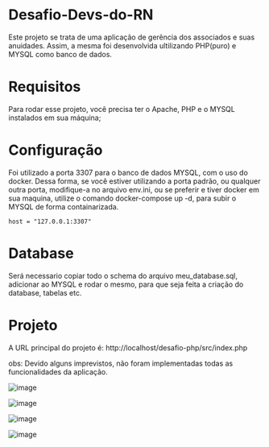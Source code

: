 # Desafio-Devs-do-RN

Este projeto se trata de uma aplicação de gerência dos associados e suas anuidades. Assim, a mesma foi desenvolvida ultilizando PHP(puro) e MYSQL como banco de dados.

# Requisitos 

Para rodar esse projeto, você precisa ter o Apache, PHP e o MYSQL instalados em sua máquina;

# Configuração 

Foi utilizado a porta 3307 para o banco de dados MYSQL, com o uso do docker. Dessa forma, se você estiver utilizando a porta padrão, ou qualquer outra porta, modifique-a no arquivo env.ini, ou se preferir e tiver docker em sua maquina, utilize o comando docker-compose up -d, para subir o MYSQL de forma containarizada.

```
host = "127.0.0.1:3307"
```

# Database
Será necessario copiar todo o schema do arquivo meu_database.sql, adicionar ao MYSQL e rodar o mesmo, para que seja feita a criação do database, tabelas etc.

# Projeto

A URL principal do projeto é: http://localhost/desafio-php/src/index.php

obs: Devido alguns imprevistos, não foram implementadas todas as funcionalidades da aplicação.

![image](https://github.com/johnata-matheus/desafio-devs-do-rn/assets/105123252/d72cbef4-dc30-4fec-acef-8a4fe5c86af7)

![image](https://github.com/johnata-matheus/desafio-devs-do-rn/assets/105123252/fae8fdd5-ea86-4045-b459-ca5dc0e87a34)

![image](https://github.com/johnata-matheus/desafio-devs-do-rn/assets/105123252/41ebcc3a-cf25-486c-a64c-5b99a8426517)

![image](https://github.com/johnata-matheus/desafio-devs-do-rn/assets/105123252/f493d7e0-c3da-4023-b48c-791cc3a261ce)
